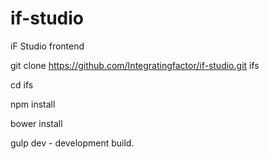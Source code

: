 # if-studio
iF Studio frontend

git clone https://github.com/Integratingfactor/if-studio.git ifs

cd ifs

npm install

bower install

gulp dev - development build.
